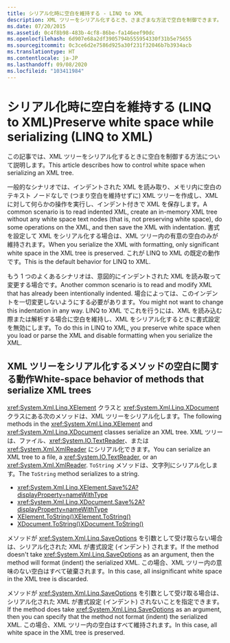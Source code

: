 ```yaml
---
title: シリアル化時に空白を維持する - LINQ to XML
description: XML ツリーをシリアル化するとき、さまざまな方法で空白を制御できます。
ms.date: 07/20/2015
ms.assetid: 0c4f8b98-483b-4cf8-86be-fa146eef90dc
ms.openlocfilehash: 6d907e68a2df3905794b555954330f31b5e75655
ms.sourcegitcommit: 0c3ce6d2e7586d925a30f231f32046b7b3934acb
ms.translationtype: HT
ms.contentlocale: ja-JP
ms.lasthandoff: 09/08/2020
ms.locfileid: "103411984"
---
```

# <a name="preserve-white-space-while-serializing-linq-to-xml"></a><span data-ttu-id="93339-103">シリアル化時に空白を維持する (LINQ to XML)</span><span class="sxs-lookup"><span data-stu-id="93339-103">Preserve white space while serializing (LINQ to XML)</span></span>

<span data-ttu-id="93339-104">この記事では、XML ツリーをシリアル化するときに空白を制御する方法について説明します。</span><span class="sxs-lookup"><span data-stu-id="93339-104">This article describes how to control white space when serializing an XML tree.</span></span>

<span data-ttu-id="93339-105">一般的なシナリオでは、インデントされた XML を読み取り、メモリ内に空白のテキスト ノードなしで (つまり空白を維持せずに) XML ツリーを作成し、XML に対して何らかの操作を実行し、インデント付きで XML を保存します。</span><span class="sxs-lookup"><span data-stu-id="93339-105">A common scenario is to read indented XML, create an in-memory XML tree without any white space text nodes (that is, not preserving white space), do some operations on the XML, and then save the XML with indentation.</span></span> <span data-ttu-id="93339-106">書式を設定して XML をシリアル化する場合は、XML ツリー内の有意の空白のみが維持されます。</span><span class="sxs-lookup"><span data-stu-id="93339-106">When you serialize the XML with formatting, only significant white space in the XML tree is preserved.</span></span> <span data-ttu-id="93339-107">これが LINQ to XML の既定の動作です。</span><span class="sxs-lookup"><span data-stu-id="93339-107">This is the default behavior for LINQ to XML.</span></span>

<span data-ttu-id="93339-108">もう 1 つのよくあるシナリオは、意図的にインデントされた XML を読み取って変更する場合です。</span><span class="sxs-lookup"><span data-stu-id="93339-108">Another common scenario is to read and modify XML that has already been intentionally indented.</span></span> <span data-ttu-id="93339-109">場合によっては、このインデントを一切変更しないようにする必要があります。</span><span class="sxs-lookup"><span data-stu-id="93339-109">You might not want to change this indentation in any way.</span></span> <span data-ttu-id="93339-110">LINQ to XML でこれを行うには、XML を読み込む際または解析する場合に空白を維持し、XML をシリアル化するときに書式設定を無効にします。</span><span class="sxs-lookup"><span data-stu-id="93339-110">To do this in LINQ to XML, you preserve white space when you load or parse the XML and disable formatting when you serialize the XML.</span></span>

## <a name="white-space-behavior-of-methods-that-serialize-xml-trees"></a><span data-ttu-id="93339-111">XML ツリーをシリアル化するメソッドの空白に関する動作</span><span class="sxs-lookup"><span data-stu-id="93339-111">White-space behavior of methods that serialize XML trees</span></span>

<span data-ttu-id="93339-112"><xref:System.Xml.Linq.XElement> クラスと <xref:System.Xml.Linq.XDocument> クラスにある次のメソッドは、XML ツリーをシリアル化します。</span><span class="sxs-lookup"><span data-stu-id="93339-112">The following methods in the <xref:System.Xml.Linq.XElement> and <xref:System.Xml.Linq.XDocument> classes serialize an XML tree.</span></span> <span data-ttu-id="93339-113">XML ツリーは、ファイル、<xref:System.IO.TextReader>、または <xref:System.Xml.XmlReader> にシリアル化できます。</span><span class="sxs-lookup"><span data-stu-id="93339-113">You can serialize an XML tree to a file, a <xref:System.IO.TextReader>, or an <xref:System.Xml.XmlReader>.</span></span> <span data-ttu-id="93339-114">`ToString` メソッドは、文字列にシリアル化します。</span><span class="sxs-lookup"><span data-stu-id="93339-114">The `ToString` method serializes to a string.</span></span>

- <xref:System.Xml.Linq.XElement.Save%2A?displayProperty=nameWithType>
- <xref:System.Xml.Linq.XDocument.Save%2A?displayProperty=nameWithType>
- [<span data-ttu-id="93339-115">XElement.ToString()</span><span class="sxs-lookup"><span data-stu-id="93339-115">XElement.ToString()</span></span>](xref:System.Xml.Linq.XNode.ToString%2A?displayProperty=nameWithType)
- [<span data-ttu-id="93339-116">XDocument.ToString()</span><span class="sxs-lookup"><span data-stu-id="93339-116">XDocument.ToString()</span></span>](xref:System.Xml.Linq.XNode.ToString%2A?displayProperty=nameWithType)

<span data-ttu-id="93339-117">メソッドが <xref:System.Xml.Linq.SaveOptions> を引数として受け取らない場合は、シリアル化された XML が書式設定 (インデント) されます。</span><span class="sxs-lookup"><span data-stu-id="93339-117">If the method doesn't take <xref:System.Xml.Linq.SaveOptions> as an argument, then the method will format (indent) the serialized XML.</span></span> <span data-ttu-id="93339-118">この場合、XML ツリー内の意味のない空白はすべて破棄されます。</span><span class="sxs-lookup"><span data-stu-id="93339-118">In this case, all insignificant white space in the XML tree is discarded.</span></span>

<span data-ttu-id="93339-119">メソッドが <xref:System.Xml.Linq.SaveOptions> を引数として受け取る場合は、シリアル化された XML が書式設定 (インデント) されないことを指定できます。</span><span class="sxs-lookup"><span data-stu-id="93339-119">If the method does take <xref:System.Xml.Linq.SaveOptions> as an argument, then you can specify that the method not format (indent) the serialized XML.</span></span> <span data-ttu-id="93339-120">この場合、XML ツリー内の空白はすべて維持されます。</span><span class="sxs-lookup"><span data-stu-id="93339-120">In this case, all white space in the XML tree is preserved.</span></span>
